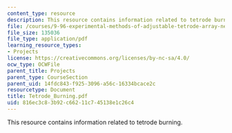 ```yaml
---
content_type: resource
description: This resource contains information related to tetrode burning.
file: /courses/9-96-experimental-methods-of-adjustable-tetrode-array-neurophysiology-january-iap-2001/816ec3c83b92c66211c745138e1c26c4_Tetrode_Burning.pdf
file_size: 135036
file_type: application/pdf
learning_resource_types:
- Projects
license: https://creativecommons.org/licenses/by-nc-sa/4.0/
ocw_type: OCWFile
parent_title: Projects
parent_type: CourseSection
parent_uid: 14fdc843-f925-3096-a56c-16334bcace2c
resourcetype: Document
title: Tetrode_Burning.pdf
uid: 816ec3c8-3b92-c662-11c7-45138e1c26c4
---
```

This resource contains information related to tetrode burning.